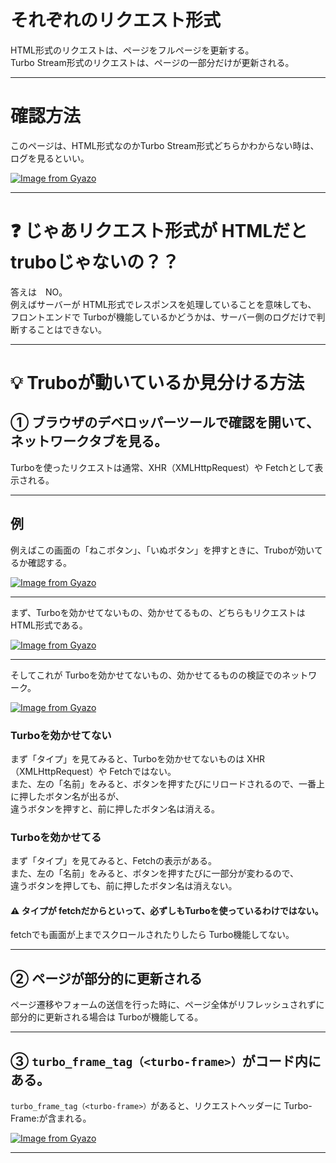 # それぞれのリクエスト形式
HTML形式のリクエストは、ページをフルページを更新する。  
Turbo Stream形式のリクエストは、ページの一部分だけが更新される。
***

# 確認方法
このページは、HTML形式なのかTurbo Stream形式どちらかわからない時は、ログを見るといい。

[![Image from Gyazo](https://i.gyazo.com/164edc0f2290db283828bf679dd9e394.png)](https://gyazo.com/164edc0f2290db283828bf679dd9e394)
***

# ❓ じゃあリクエスト形式が HTMLだと truboじゃないの？？
答えは　NO。  
例えばサーバーが HTML形式でレスポンスを処理していることを意味しても、  
フロントエンドで Turboが機能しているかどうかは、サーバー側のログだけで判断することはできない。
***

# 💡 Truboが動いているか見分ける方法 
## ① ブラウザのデベロッパーツールで確認を開いて、ネットワークタブを見る。  
Turboを使ったリクエストは通常、XHR（XMLHttpRequest）や Fetchとして表示される。
***

## 例
例えばこの画面の「ねこボタン」、「いぬボタン」を押すときに、Truboが効いてるか確認する。

[![Image from Gyazo](https://i.gyazo.com/6cc664e3e5a54319a1804605066dc213.png)](https://gyazo.com/6cc664e3e5a54319a1804605066dc213)
***

まず、Turboを効かせてないもの、効かせてるもの、どちらもリクエストは HTML形式である。

[![Image from Gyazo](https://i.gyazo.com/919a9ed9af0b3b28c001524fba972de9.png)](https://gyazo.com/919a9ed9af0b3b28c001524fba972de9)
***

そしてこれが Turboを効かせてないもの、効かせてるものの検証でのネットワーク。

[![Image from Gyazo](https://i.gyazo.com/0c24071450a1c825c3aca6afa771e347.png)](https://gyazo.com/0c24071450a1c825c3aca6afa771e347)

### Turboを効かせてない
まず「タイプ」を見てみると、Turboを効かせてないものは XHR（XMLHttpRequest）や Fetchではない。  
また、左の「名前」をみると、ボタンを押すたびにリロードされるので、一番上に押したボタン名が出るが、  
違うボタンを押すと、前に押したボタン名は消える。

### Turboを効かせてる
まず「タイプ」を見てみると、Fetchの表示がある。  
また、左の「名前」をみると、ボタンを押すたびに一部分が変わるので、  
違うボタンを押しても、前に押したボタン名は消えない。

#### ⚠️ タイプが fetchだからといって、必ずしもTurboを使っているわけではない。    
fetchでも画面が上までスクロールされたりしたら Turbo機能してない。
***

## ② ページが部分的に更新される
ページ遷移やフォームの送信を行った時に、ページ全体がリフレッシュされずに部分的に更新される場合は Turboが機能してる。
***

## ③ `turbo_frame_tag（<turbo-frame>）`がコード内にある。
`turbo_frame_tag（<turbo-frame>）`があると、リクエストヘッダーに Turbo-Frame:が含まれる。

[![Image from Gyazo](https://i.gyazo.com/b652f54f38c1cf2d4c92f90644f3a605.png)](https://gyazo.com/b652f54f38c1cf2d4c92f90644f3a605)
***
